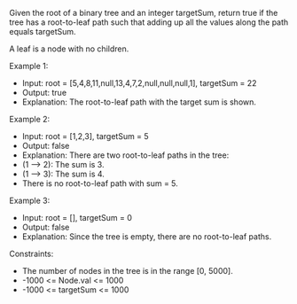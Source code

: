 Given the root of a binary tree and an integer targetSum, return true if the tree has a root-to-leaf path such that adding up all the values along the path equals targetSum.

A leaf is a node with no children.

Example 1:


- Input: root = [5,4,8,11,null,13,4,7,2,null,null,null,1], targetSum = 22
- Output: true
- Explanation: The root-to-leaf path with the target sum is shown.

Example 2:
- Input: root = [1,2,3], targetSum = 5
- Output: false
- Explanation: There are two root-to-leaf paths in the tree:
- (1 --> 2): The sum is 3.
- (1 --> 3): The sum is 4.
- There is no root-to-leaf path with sum = 5.

Example 3:
- Input: root = [], targetSum = 0
- Output: false
- Explanation: Since the tree is empty, there are no root-to-leaf paths.

Constraints:
- The number of nodes in the tree is in the range [0, 5000].
- -1000 <= Node.val <= 1000
- -1000 <= targetSum <= 1000